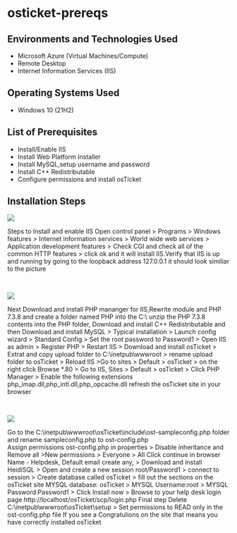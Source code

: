 # osticket-prereqs
<h2>Environments and Technologies Used</h2>

- Microsoft Azure (Virtual Machines/Compute)
- Remote Desktop
- Internet Information Services (IIS)

<h2>Operating Systems Used </h2>

- Windows 10</b> (21H2)

<h2>List of Prerequisites</h2>

- Install/Enable IIS
- Install Web Platform Installer 
- Install MySQL,setup username and password 
- Install C++ Redistributable 
- Configure permissions and install osTicket

<h2>Installation Steps</h2>

<p>
<img src="https://i.imgur.com/b7rQD33.png"<
  /p>
<p>
Steps to Install and enable IIS 
Open control panel > Programs > Windows features > Internet information services > World wide web services > Application development features > Check CGI and check all of the common HTTP features > click ok and it will install IIS.Verify that IIS is up and running by going to the loopback address 127.0.0.1 it should look similiar to the picture 
</p>
<br />

<p>
<img src="https://imgur.com/BCMogcC.png"< 
  /p>
<p>
Next Download and install 
PHP mananger for IIS,Rewrite module and PHP 7.3.8 and create a folder named PHP into the C:\ unzip the PHP 7.3.8 contents into the PHP folder, Download and install C++ Redistributable and then Download and install MySQL > Typical installation  > Launch config wizard > Standard Config > Set the root password to Password1 > Open IIS as admin > Register PHP > Restart IIS > Download and install osTicket > Extrat and copy upload folder to C:\inetpub\wwwroot > rename upload folder to osTicket > Reload IIS >Go to sites > Default > osTicket > on the right click Browse *.80 > Go to IIS, Sites > Default > osTicket > Click PHP Manager > Enable the following extensions php_imap.dll,php_intl.dll,php_opcache.dll refresh the osTicket site in your browser 
</p>
<br />

<p>
<img src="https://imgur.com/t0XkQc9.png"< 
  /p>
<p>
  
Go to the C:\inetpub\wwwroot\osTicket\include\ost-sampleconfig.php folder and rename sampleconfig.php to ost-config.php  
  Assign permissions ost-config.php in properties > Disable inheritance and Remove all >New permissions > Everyone > All
  Click continue in browser Name - Helpdesk, Default email create any, > Download and install HeidiSQL > Open and create a new session root/Password1 > connect to session > Create database called osTicket > fill out the sections on the osTicket site MYSQL database: osTicket > MYSQL Username:root > MYSQL Password:Password1 > Click Install now > Browse to your help desk login page http://localhost/osTicket/scp/login.php Final step Delete C:\inetpub\wwwroot\osTicket\setup > Set permissions to READ only in the ost-config.php file 
  If you see a Congratulions on the site that means you have correctly installed osTicket 
</p>
<br />
